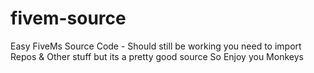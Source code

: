 # fivem-source
Easy FiveMs Source Code - Should still be working you need to import Repos &amp; Other stuff but its a pretty good source So Enjoy you Monkeys
